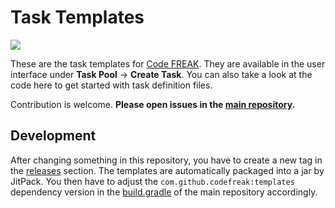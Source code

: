 # Task Templates

[![](https://jitpack.io/v/codefreak/templates.svg)](https://jitpack.io/#codefreak/templates)

These are the task templates for [Code FREAK](https://github.com/codefreak/codefreak). They are available in the user interface under **Task Pool** → **Create Task**. You can also take a look at the code here to get started with task definition files.

Contribution is welcome. **Please open issues in the [main repository](https://github.com/codefreak/codefreak).**

## Development

After changing something in this repository, you have to create a new tag in the [releases](https://github.com/codefreak/templates/releases) section. The templates are automatically packaged into a jar by JitPack. You then have to adjust the `com.github.codefreak:templates` dependency version in the [build.gradle](https://github.com/codefreak/codefreak/blob/master/build.gradle) of the main repository accordingly.
